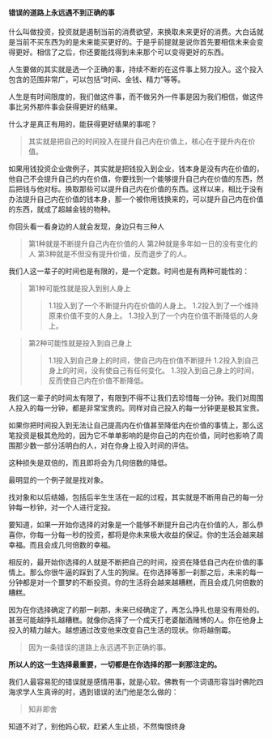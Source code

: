 #### 错误的道路上永远遇不到正确的事

什么叫做投资，投资就是遏制当前的消费欲望，来换取未来更好的消费。大白话就是当前不买东西为的是未来能买更好的。于是乎前提就是说你首先要相信未来会变得更好。相信了之后，你还要能找得到未来那个可以变得更好的东西。

人生要做的其实就是选一个正确的事，持续不断的在这件事上努力投入。这个投入包含的范围非常广，可以包括“时间、金钱、精力”等等。

人生是有时间限度的，我们做这件事，而不做另外一件事是因为我们相信，做这件事比另外那件事会获得更好的结果。

什么才是真正有用的，能获得更好结果的事呢？
>其实就是把自己的时间投入在提升自己内在价值上，核心在于提升内在价值。

如果用钱投资企业做例子，其实就是把钱投入到企业，钱本身是没有内在价值的，他自己不会提升自己的内在价值，你要找到一个能够提升自己内在价值的东西，然后把钱与他对标。换取那些可以提升自己内在价值的东西。这样以来，相比于没有办法提升自己内在价值的钱本身，那一个被你用钱换来的，可以提升自己内在价值的东西，就成了超越金钱的物种。

你回头看一看身边的人就会发现，身边只有三种人
>第1种就是不断提升自己内在价值的人
>第2种就是多年如一日的没有变化的人
>第3种就是不但没有提升价值，反而退步了的人。

我们人这一辈子的时间也是有限的，是一个定数。时间也是有两种可能性的：

>第1种可能性就是投入到别人身上
>>1.1投入到了一个不断提升内在价值的人身上。
>>1.2投入到了一个维持原来价值不变的人身上。
>>1.3投入到了一个内在价值不断降低的人身上。

>第2种可能性就是投入到自己身上
>>1.1投入到自己身上的时间，使自己内在价值不断提升
>>1.2投入到自己身上的时间，没有使自己有任何变化。
>>1.3投入到自己身上的时间，反而使自己内在价值不断降低。

我们这一辈子的时间太有限了，有限到不得不让我们去珍惜每一分钟。我们对周围人投入的每一分钟，都是非常宝贵的。同样对自己投入的每一分钟更是极其宝贵。

如果你把时间投入到无法让自己提高内在价值甚至降低内在价值的事情上，那么这笔投资是极其危险的，因为它不单单影响的是你自己的内在价值，同时也影响了周围那少数一部分活明白的人，对在你身上投入时间的评估。

这种损失是双倍的，而且即将会为几何倍数的降低。

最明显的一个例子就是找对象。

找对象和以后结婚，包括后半生生活在一起的过程，其实就是不断用自己的每一分钟每一秒钟，对一个人进行定投。

要知道，如果一开始你选择的对象是一个能够不断提升自己内在价值的人，那么恭喜你，你每一分每一秒的投资，都将是你未来极大收益的保证。你的生活会越来越幸福。而且会成几何倍数的幸福。

相反的，最开始你选择的人就是不断把自己的时间，投资在降低自己内在价值的事情上。那么你很牛逼的踩到了人生的狗屎。在你选择等那一刹那之后，未来的每一分钟都是对一个噩梦的不断投资。你的生活将会越来越糟糕，而且会成几何倍数的糟糕。

因为在你选择确定了的那一刹那，未来已经确定了，再怎么挣扎也是没有用处的。甚至可能越挣扎越糟糕。就像你选择了一个成天打老婆酗酒赌博的人。你在他身上投入的精力越大。越想通过改变他来改变自己生活的现状。你将越倒霉。

>因为一条错误的道路上永远遇不到正确的事。

**所以人的这一生选择最重要，一切都是在你选择的那一刹那注定的。**

我们人最容易犯的错误就是感情用事，就是心软。佛教有一个词语形容当时佛陀四海求学人生真谛的时，遇到错误的法门他是怎么做的：
>知非即舍

知道不对了，别他妈心软，赶紧人生止损，不然悔恨终身

